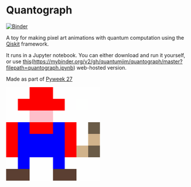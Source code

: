 # Quantograph
[![Binder](https://mybinder.org/badge_logo.svg)](https://mybinder.org/v2/gh/quantumjim/quantograph/master?filepath=quantograph.ipynb)

A toy for making pixel art animations with quantum computation using the [Qiskit](https://www.qiskit.org) framework.

It runs in a Jupyter notebook. You can either download and run it yourself, or use [this](https://mybinder.org/badge_logo.svg)(https://mybinder.org/v2/gh/quantumjim/quantograph/master?filepath=quantograph.ipynb) web-hosted version.

Made as part of [Pyweek 27](https://pyweek.org/27/)

![](outputs/Plumber_2019_3_29%4013:35:2.png)
